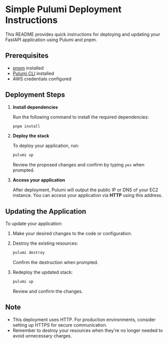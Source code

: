 # Simple Pulumi Deployment Instructions

This README provides quick instructions for deploying and updating your FastAPI application using Pulumi and pnpm.

## Prerequisites

- [pnpm](https://pnpm.io/installation) installed
- [Pulumi CLI](https://www.pulumi.com/docs/get-started/install/) installed
- AWS credentials configured

## Deployment Steps

1. **Install dependencies**

   Run the following command to install the required dependencies:

   ```bash
   pnpm install
   ```

2. **Deploy the stack**

   To deploy your application, run:

   ```bash
   pulumi up
   ```

   Review the proposed changes and confirm by typing `yes` when prompted.

3. **Access your application**

   After deployment, Pulumi will output the public IP or DNS of your EC2 instance. You can access your application via **HTTP** using this address.

## Updating the Application

To update your application:

1. Make your desired changes to the code or configuration.

2. Destroy the existing resources:

   ```bash
   pulumi destroy
   ```

   Confirm the destruction when prompted.

3. Redeploy the updated stack:

   ```bash
   pulumi up
   ```

   Review and confirm the changes.

## Note

- This deployment uses HTTP. For production environments, consider setting up HTTPS for secure communication.
- Remember to destroy your resources when they're no longer needed to avoid unnecessary charges.
